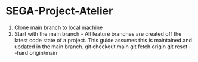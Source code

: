 # SEGA-Project-Atelier

1. Clone main branch to local machine
2. Start with the main branch - All feature branches are created off the latest code state of a project. This guide assumes this is maintained and updated in the main branch.
    git checkout main
    git fetch origin 
    git reset --hard origin/main



